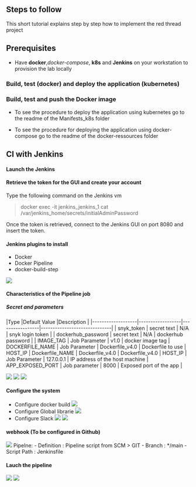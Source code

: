 
## Steps to follow
This short tutorial explains step by step how to implement the red thread project

## Prerequisites

- Have **docker**,*docker-compose*, **k8s** and **Jenkins** on your workstation to provision the lab locally


### Build, test (**docker**) and deploy the application (**kubernetes**)

### Build, test and push the Docker image

- To see the procedure to deploy the application using kubernetes go to the readme of the Manifests_k8s folder 

- To see the procedure for deploying the application using docker-compose go to the readme of the docker-ressources folder

## CI with Jenkins

#### Launch the Jenkins
#### Retrieve the token for the GUI and create your account
Type the following command on the Jenkins vm
> docker exec -it jenkins_jenkins_1 cat /var/jenkins_home/secrets/initialAdminPassword

Once the token is retrieved, connect to the Jenkins GUI on port 8080 and insert the token.

#### Jenkins plugins to install
- Docker
- Docker Pipeline
- docker-build-step

![](https://lh5.googleusercontent.com/g0vujbJyXRjL1jWLNdHTl8xlMpfAgEIygRu6T_pAnlohpDF90UkB0WtEYuCTx7mMMggnOsAE9g75rgQYRoh6hy8_769ZqA70YGBDdpiUaqt8bGAk8cJLkhP1uJuWbQIwXEPTb2ji0VCcB-TFvsPNLxsc9Bjb3ezWOPY1PWa_zapZFVwNnFDbgOfjOg)




#### Characteristics of the Pipeline job 
##### Secret and parameters

|Type |Default Value |Description |
|-------------------|------------------|-----------------|------------------------------|
| snyk_token | secret text | N/A | snyk login token |
| dockerhub_password | secret text | N/A | dockerhub password |
| IMAGE_TAG | Job Parameter | v1.0 | docker image tag |
DOCKERFILE_NAME | Job Parameter | Dockerfile_v4.0 | Dockerfile to use | HOST_IP | Dockerfile_NAME | Dockerfile_v4.0 | Dockerfile_v4.0
| HOST_IP | Job Parameter | 127.0.0.1 | IP address of the host machine
| APP_EXPOSED_PORT | Job parameter | 8000 | Exposed port of the app |


**![](https://lh4.googleusercontent.com/Kv_YJ-S8RDUaTjOIJ1cVO87vTuAVLghyjD-F9HkayZMQqkO0MHgN59zicnvDfqSxnMy2FVJAJdhZAyfCkDoCvjLGAH3pqWsmph3Ml9chDqUL7QvO8di2zvA31oBBu0XVITQewh0OdzzBCtzXYJPC_jsH9J5Vebs_CTgyWo35S-QR2uYKkC-xhimqPbcRaA)**
**![](https://lh4.googleusercontent.com/sLN_Ser1vGWtkdYpjO3JZ7S2bypk7qO3hM8VuhBZJU8A89r7YiDeakYHmDvWchwyE1kQwaI0s_aHLCtUvH0PTQT_tLhjXPHIkWxBQl9slKz8NDqDTlZ068Nk9Fnm28Iov0YpSWua-2iPqSiKjKaDtmTHZJ56oiFVVZymJGxBjTsveAabDP_sLEjDTfKsUw)**
**![](https://lh4.googleusercontent.com/thpA_qFblD_OEkc9YuyejHJrDQ43s4d-TFT25Pz7g5FErD6uXQL4f0fCFn4rO2pmjl814EwLBLi1Pau1A7PZaWEdF6lFSBKwaKh9dl8o9AXTxHEoCMKz_hSUgB2HcL4RR5V_fRqM8auau_0_AQyuVjid_rawtdPsQJ_Kf_J0WNkLBH2Bd2tBsRgHUYNG9g)**


 #### Configure the system
 - Configure docker build
**![](https://lh5.googleusercontent.com/Irl2t-vcsHrj31LlMd3H1s2jGVgEInu23Fx9Jc0HWkr-wErRey0fQbZf-HA1j1kI6yVYt75p7_3zN8kZgBPeDr3jkE8RVwoZifOj_GsHYbf_88y01rgC0FxyDWm4DkwBB0I_cemqUoToZvPGk7tYskUSJlhTTwJshauBoZ_bCYi4Liysf8c0ZnLrC8vZRA)**
- Configure Global librarie
**![](https://lh4.googleusercontent.com/lf8Ssqee-S8kgr_A6b40KJvfdpV9o9O9b5ky8Y-LitVC9IiQ_Fq7k-MTMpfalUPlRGy_ZVUB_1JuJkbvuAZPJy1tmvP6BuiMA-MGJLRR0OtU8lVm9M3Mi82PHSuwkGLiXzFDK6I-zb3hoZarYxkx_ud7fxZXxrCfvrV3UvYngM2Vq0FK2RfLGP5afXOTbw)**
- Configure Slack
**![](https://lh3.googleusercontent.com/XGQHzBuUJqAo7KmU0VEmGQVwB403plUl0VT9ywpdLRNgZROnyzPIPnrQLl3feJEY7GioC2tajG_ph-WlNAJ05vPWH1apuqelTfR8eAcmpffd19RbHJYxQn0VqEwoTVu4Q5hqjMN7oaN24k-0r0gPWpbXti55GSvNezvWhvDg51v3TBUTjRoUKo8hw_MDtg)**
**![](https://lh5.googleusercontent.com/NXp-YFt7Ar7tWcdlLThZc8hpWoPhvZAUWiTurunZUPqprXwOfYMF6IkSaYWjjxcO2DCJOQfmTAr3f-9J9kYZFFXbmxqHHdvhNw-MqG4FAr4CIy8FVn4Tb6lKvarbdePm88BIsuUc6R0vRogy2X7Vgi2BCZBiZHkhIc-3wCSK44fLXK4VOWCSnCdh2DMfMQ)**

#### webhook (To be configured in Github)
**![](https://lh6.googleusercontent.com/X7Pk08zmOMm-kOkQ11QTKhhprGhykg3j2HrvOQtwJDqKXS4WIPyNaiX5CcorSI0yuHteqI21wnyVQVWEsAXytwcfpgIql8CTGSYu2kt6y6T7X-p1ehCt9_OMGgywiMa85UPwS4DQRaYcJDzVpj2Wu8dwpxJ-tX-pVTv-b-pS-lkupG4jyIPAYu6AfkZ5dQ)**
Pipelne: 
    - Definition : Pipeline script from SCM > GIT
        - Branch : */main
        - Script Path : Jenkinsfile
        
#### Lauch the pipeline
**![](https://lh4.googleusercontent.com/96xi-ZxPFgrTSPJcNOMFVgNx238fKf6BBjM40ttYxrJEgzce_tPfTYu2_N3fZoyUd4xz5oPbOpzq4-FEEmE8LEWXYFKk4VmX-HV0ayhcak_s6Axxqa1GMmS_yq4oqvQFaMEywh3kEDUby3Avs5avaExdhe4nZAkIaXc84PXXG9wA0yRPIvCWVdTF73xpMA)**
**![](https://lh4.googleusercontent.com/tpMVgyinE0QRKPL9o3AjDnfTPLrwObzVMuHUDRjoOCzJElBKFNTHb_qiwiVISpvuh6-mMsqvVbYhj_PfW7vvW7nmUW4J2xNv6Pix0GHAzih4lkk8j9ESc45z7oiGjg6i4g61wVTt7IOjA5kZ_wHxCgKv0B-wam1DALQhGqCzwKuKbIjgkluUZTFTWvn1dQ)**
